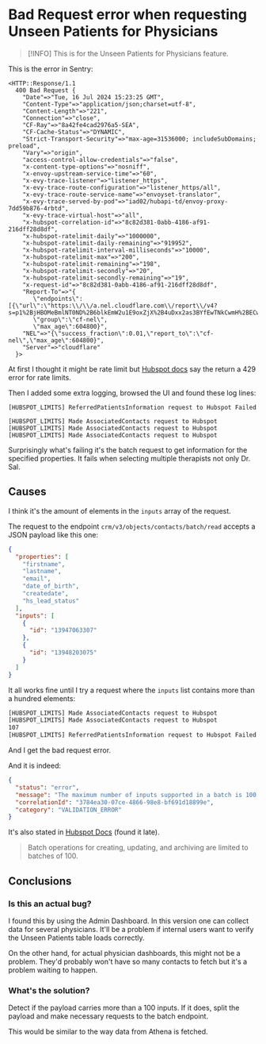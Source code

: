 # Bad Request error when requesting Unseen Patients for Physicians

> [!INFO]
> This is for the Unseen Patients for Physicians feature.

This is the error in Sentry:
```
<HTTP::Response/1.1 
  400 Bad Request {
  	"Date"=>"Tue, 16 Jul 2024 15:23:25 GMT",
  	"Content-Type"=>"application/json;charset=utf-8",
  	"Content-Length"=>"221",
  	"Connection"=>"close",
  	"CF-Ray"=>"8a42fe4cad2976a5-SEA",
  	"CF-Cache-Status"=>"DYNAMIC",
  	"Strict-Transport-Security"=>"max-age=31536000; includeSubDomains; preload",
  	"Vary"=>"origin",
  	"access-control-allow-credentials"=>"false",
  	"x-content-type-options"=>"nosniff",
  	"x-envoy-upstream-service-time"=>"60",
  	"x-evy-trace-listener"=>"listener_https",
  	"x-evy-trace-route-configuration"=>"listener_https/all",
  	"x-evy-trace-route-service-name"=>"envoyset-translator",
  	"x-evy-trace-served-by-pod"=>"iad02/hubapi-td/envoy-proxy-7dd59b876-4rbtd",
  	"x-evy-trace-virtual-host"=>"all",
  	"x-hubspot-correlation-id"=>"8c82d381-0abb-4186-af91-216dff28d8df",
  	"x-hubspot-ratelimit-daily"=>"1000000",
  	"x-hubspot-ratelimit-daily-remaining"=>"919952",
  	"x-hubspot-ratelimit-interval-milliseconds"=>"10000",
  	"x-hubspot-ratelimit-max"=>"200",
  	"x-hubspot-ratelimit-remaining"=>"198",
  	"x-hubspot-ratelimit-secondly"=>"20",
  	"x-hubspot-ratelimit-secondly-remaining"=>"19",
  	"x-request-id"=>"8c82d381-0abb-4186-af91-216dff28d8df",
  	"Report-To"=>"{
  	   \"endpoints\":[{\"url\":\"https:\\/\\/a.nel.cloudflare.com\\/report\\/v4?s=p1%2BjHBOMeBmlNT0ND%2B6blkEmW2u1E9oxZjX%2B4uDxx2as3BYfEwTNkCwmH%2BECwgkudQaa6ZUr5SGslErTpVPcgOV%2BzgWrwjr68UK6Dy0hUn2%2Bd0SE1cyW%2FdNqEWjB1oMM\"}],
  	   \"group\":\"cf-nel\",
  	   \"max_age\":604800}",
  	"NEL"=>"{\"success_fraction\":0.01,\"report_to\":\"cf-nel\",\"max_age\":604800}",
  	"Server"=>"cloudflare"
  }>
```

At first I thought it might be rate limit but [Hubspot docs](https://developers.hubspot.com/beta-docs/guides/apps/api-usage/usage-details?uuid=416ebae4-6a4f-454e-91cc-736d8bbbb0c7#service-limits) say the return a 429 error for rate limits.

Then I added some extra logging, browsed the UI and found these log lines:
```
[HUBSPOT_LIMITS] ReferredPatientsInformation request to Hubspot Failed

[HUBSPOT_LIMITS] Made AssociatedContacts request to Hubspot
[HUBSPOT_LIMITS] Made AssociatedContacts request to Hubspot
[HUBSPOT_LIMITS] Made AssociatedContacts request to Hubspot
```

Surprisingly what's failing it's the batch request to get information for the specified properties. It fails when selecting multiple therapists not only Dr. Sal.

## Causes

I think it's the amount of elements in the `inputs` array of the request.

The request to the endpoint `crm/v3/objects/contacts/batch/read` accepts a JSON payload like this one:
```json
{
  "properties": [
    "firstname",
    "lastname",
    "email",
    "date_of_birth",
    "createdate",
    "hs_lead_status"
  ],
  "inputs": [
    {
      "id": "13947063307"
    },
    {
      "id": "13948203075"
    }
  ]
}
```

It all works fine until I try a request where the `inputs` list contains more than a hundred elements:
```bash
[HUBSPOT_LIMITS] Made AssociatedContacts request to Hubspot
[HUBSPOT_LIMITS] Made AssociatedContacts request to Hubspot
107
[HUBSPOT_LIMITS] ReferredPatientsInformation request to Hubspot Failed
```

And I get the bad request error.

And it is indeed:
```json
{
  "status": "error",
  "message": "The maximum number of inputs supported in a batch is 100. Please reduce the number of items and try again",
  "correlationId": "3784ea30-07ce-4866-98e8-bf691d18899e",
  "category": "VALIDATION_ERROR"
}
```

It's also stated in [Hubspot Docs](https://developers.hubspot.com/beta-docs/guides/api/crm/objects/contacts#limits) (found it late).

> Batch operations for creating, updating, and archiving are limited to batches of 100.

## Conclusions

### Is this an actual bug?

I found this by using the Admin Dashboard. In this version one can collect data for several physicians. It'll be a problem if internal users want to verify the Unseen Patients table loads correctly.

On the other hand, for actual physician dashboards, this might not be a problem. They'd probably won't have so many contacts to fetch but it's a problem waiting to happen.

### What's the solution?

Detect if the payload carries more than a 100 inputs. If it does, split the payload and make necessary requests to the batch endpoint.

This would be similar to the way data from Athena is fetched.